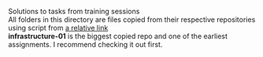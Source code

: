 Solutions to tasks from training sessions <br/>
All folders in this directory are files copied from their respective repositories using script from [a relative link](../Git/transfer-repos/) <br/>
<b>infrastructure-01</b> is the biggest copied repo and one of the earliest assignments. I recommend checking it out first.